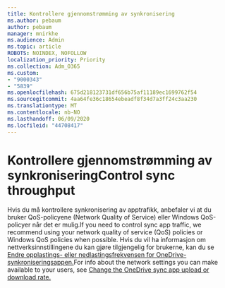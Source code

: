 ```yaml
---
title: Kontrollere gjennomstrømming av synkronisering
ms.author: pebaum
author: pebaum
manager: mnirkhe
ms.audience: Admin
ms.topic: article
ROBOTS: NOINDEX, NOFOLLOW
localization_priority: Priority
ms.collection: Adm_O365
ms.custom:
- "9000343"
- "5839"
ms.openlocfilehash: 675d218123731df656b75af11189ec1699762f54
ms.sourcegitcommit: 4aa64fe36c18654ebeadf8f34d7a3ff24c3aa230
ms.translationtype: MT
ms.contentlocale: nb-NO
ms.lasthandoff: 06/09/2020
ms.locfileid: "44708417"
---
```

# <a name="control-sync-throughput"></a><span data-ttu-id="8432b-102">Kontrollere gjennomstrømming av synkronisering</span><span class="sxs-lookup"><span data-stu-id="8432b-102">Control sync throughput</span></span>

<span data-ttu-id="8432b-103">Hvis du må kontrollere synkronisering av apptrafikk, anbefaler vi at du bruker QoS-policyene (Network Quality of Service) eller Windows QoS-policyer når det er mulig.</span><span class="sxs-lookup"><span data-stu-id="8432b-103">If you need to control sync app traffic, we recommend using your network quality of service (QoS) policies or Windows QoS policies when possible.</span></span> <span data-ttu-id="8432b-104">Hvis du vil ha informasjon om nettverksinnstillingene du kan gjøre tilgjengelig for brukerne, kan du se [Endre opplastings- eller nedlastingsfrekvensen for OneDrive-synkroniseringsappen.](https://support.office.com/article/71cc69da-2371-4981-8cc8-b4558bdda56e)</span><span class="sxs-lookup"><span data-stu-id="8432b-104">For info about the network settings you can make available to your users, see [Change the OneDrive sync app upload or download rate.](https://support.office.com/article/71cc69da-2371-4981-8cc8-b4558bdda56e)</span></span>